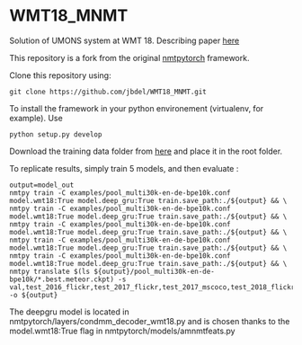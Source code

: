 # WMT18_MNMT
Solution of UMONS system at WMT 18. Describing paper [here](https://arxiv.org/abs/1810.06233)

This repository is a fork from the original [nmtpytorch](https://github.com/lium-lst/nmtpytorch/tree/master) framework.

Clone this repository using:
```
git clone https://github.com/jbdel/WMT18_MNMT.git
```


To install the framework in your python environement (virtualenv, for example).
Use 
```
python setup.py develop
```

Download the training data folder from [here](https://www.dropbox.com/s/hs1nizadbf5sz2g/data.zip?dl=0) and place it in the root folder.

To replicate results, simply train 5 models, and then evaluate :

```
output=model_out
nmtpy train -C examples/pool_multi30k-en-de-bpe10k.conf model.wmt18:True model.deep_gru:True train.save_path:./${output} && \
nmtpy train -C examples/pool_multi30k-en-de-bpe10k.conf model.wmt18:True model.deep_gru:True train.save_path:./${output} && \
nmtpy train -C examples/pool_multi30k-en-de-bpe10k.conf model.wmt18:True model.deep_gru:True train.save_path:./${output} && \
nmtpy train -C examples/pool_multi30k-en-de-bpe10k.conf model.wmt18:True model.deep_gru:True train.save_path:./${output} && \
nmtpy train -C examples/pool_multi30k-en-de-bpe10k.conf model.wmt18:True model.deep_gru:True train.save_path:./${output} && \
nmtpy translate $(ls ${output}/pool_multi30k-en-de-bpe10k/*.best.meteor.ckpt) -s val,test_2016_flickr,test_2017_flickr,test_2017_mscoco,test_2018_flickr -o ${output}
```

The deepgru model is located in nmtpytorch/layers/condmm_decoder_wmt18.py and is chosen thanks to the model.wmt18:True flag in 
nmtpytorch/models/amnmtfeats.py


